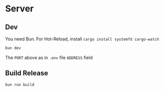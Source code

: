 # Server

## Dev

You need Bun.
For Hot-Reload, install `cargo install systemfd cargo-watch`

```sh
bun dev
```

The `PORT` above as in `.env` file `ADDRESS` field

## Build Release

```sh
bun run build
```
